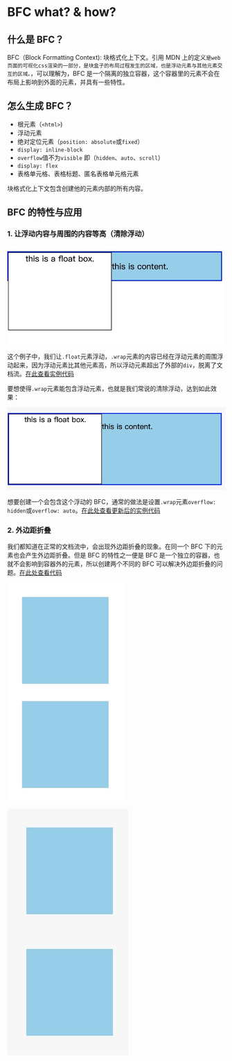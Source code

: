 # BFC what? & how?

## 什么是 BFC？

BFC（Block Formatting Context): 块格式化上下文。引用 MDN 上的定义`是web页面的可视化css渲染的一部分，是块盒子的布局过程发生的区域，也是浮动元素与其他元素交互的区域。`，可以理解为，BFC 是一个隔离的独立容器，这个容器里的元素不会在布局上影响到外面的元素，并具有一些特性。

## 怎么生成 BFC？

- 根元素（`<html>`)
- 浮动元素
- 绝对定位元素（`position: absolute`或`fixed`）
- `display: inline-block`
- `overflow`值不为`visible` 即（`hidden`、`auto`、`scroll`）
- `display: flex`
- 表格单元格、表格标题、匿名表格单元格元素

块格式化上下文包含创建他的元素内部的所有内容。

## BFC 的特性与应用

### 1. 让浮动内容与周围的内容等高（清除浮动）
![](media/bfc/1.jpg "未清除浮动")

这个例子中，我们让`.float`元素浮动，`.wrap`元素的内容已经在浮动元素的周围浮动起来，因为浮动元素比其他元素高，所以浮动元素超出了外部的`div`，脱离了文档流。[在此查看实例代码](http://js.jirengu.com/wofuwugopo/1/watch?html,css,output)

要想使得`.wrap`元素能包含浮动元素，也就是我们常说的清除浮动，达到如此效果：

![](media/bfc/2.jpg "清除浮动")

想要创建一个会包含这个浮动的 BFC，通常的做法是设置`.wrap`元素`overflow: hidden`或`overflow: auto`。[在此处查看更新后的实例代码](http://js.jirengu.com/wugah/2/watch?html,css,output)

### 2. 外边距折叠

我们都知道在正常的文档流中，会出现外边距折叠的现象。在同一个 BFC 下的元素也会产生外边距折叠。但是 BFC 的特性之一便是 BFC 是一个独立的容器，也就不会影响到容器外的元素，所以创建两个不同的 BFC 可以解决外边距折叠的问题。[在此处查看代码](http://js.jirengu.com/jesut/1/watch?html,css,output)

![](media/bfc/3.jpg "外边距塌陷")

![](media/bfc/4.jpg "去除外边距塌陷")
